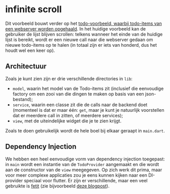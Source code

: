 # infinite scroll

Dit voorbeeld bouwt verder op het [todo-voorbeeld, waarbij todo-items van een webserver worden opgehaald](../todo_app/). In het huidige voorbeeld kan de gebruiker de lijst blijven scrollen: telkens wanneer het einde van de huidige lijst is bereikt, wordt er een nieuwe call naar die webserver gedaan om nieuwe todo-items op te halen (in totaal zijn er iets van honderd, dus het houdt wel een keer op).

## Architectuur

Zoals je kunt zien zijn er drie verschillende directories in `lib`:

-  `model`, waarin het model van de Todo-items zit (inclusief die eenvoudige factory om een zooi van die dingen te maken op basis van een json-bestand); 
- `service`, waarin een classe zit die de calls naar de backend doet (momenteel is dat er maar één: `get`, maar je kunt je natuurlijk voorstellen dat er meerdere call in zitten, of meerdere services);
- `view`, met de uiteindelijke widget die je te zien krijgt.

Zoals te doen gebruikelijk wordt de hele boel bij elkaar geraapt in `main.dart`.

## Dependency Injection

We hebben een heel eenvoudige vorm van dependency injection toegepast: in `main` wordt een instantie van de `TodoProvider` aangemaakt en die wordt aan de constructor van de `view` meegegeven. Op zich werk dit prima, maar voor meer complexe applicaties zou je eens kunnen kijken naar een DI-provider speciaal voor flutter. Er zijn er verschillende, maar een veel gebruikte is [fetit](https://pub.dev/packages/get_it) (zie bijvoorbeeld [deze blogpost](https://blog.logrocket.com/dependency-injection-flutter-using-getit-injectable/)).
